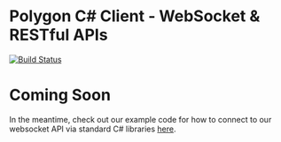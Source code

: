 # Polygon C# Client - WebSocket & RESTful APIs

[![Build Status](https://drone.polygon.io/api/badges/polygon-io/client-cs/status.svg)](https://drone.polygon.io/polygon-io/client-golang)

# Coming Soon

In the meantime, check out our example code for how to connect to our websocket API via standard C# libraries [here](./websocket_example/example.cs).
